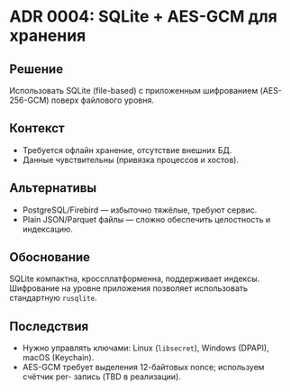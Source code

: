 # ADR 0004: SQLite + AES-GCM для хранения

## Решение
Использовать SQLite (file-based) с приложенным шифрованием (AES-256-GCM) поверх файлового уровня.

## Контекст
* Требуется офлайн хранение, отсутствие внешних БД.
* Данные чувствительны (привязка процессов и хостов).

## Альтернативы
* PostgreSQL/Firebird — избыточно тяжёлые, требуют сервис.
* Plain JSON/Parquet файлы — сложно обеспечить целостность и индексацию.

## Обоснование
SQLite компактна, кроссплатформенна, поддерживает индексы. Шифрование на уровне приложения позволяет использовать стандартную `rusqlite`.

## Последствия
* Нужно управлять ключами: Linux (`libsecret`), Windows (DPAPI), macOS (Keychain).
* AES-GCM требует выделения 12-байтовых nonce; используем счётчик per- запись (TBD в реализации).
